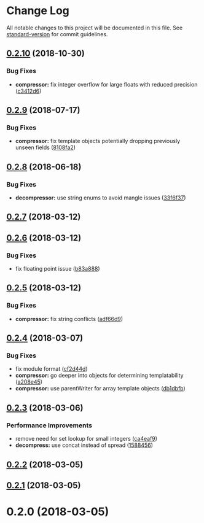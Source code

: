# Change Log

All notable changes to this project will be documented in this file. See [standard-version](https://github.com/conventional-changelog/standard-version) for commit guidelines.

<a name="0.2.10"></a>
## [0.2.10](https://github.com/jgranstrom/zipson/compare/v0.2.9...v0.2.10) (2018-10-30)


### Bug Fixes

* **compressor:** fix integer overflow for large floats with reduced precision ([c3412d6](https://github.com/jgranstrom/zipson/commit/c3412d6))



<a name="0.2.9"></a>
## [0.2.9](https://github.com/jgranstrom/zipson/compare/v0.2.8...v0.2.9) (2018-07-17)


### Bug Fixes

* **compressor:** fix template objects potentially dropping previously unseen fields ([8108fa2](https://github.com/jgranstrom/zipson/commit/8108fa2))



<a name="0.2.8"></a>
## [0.2.8](https://github.com/jgranstrom/zipson/compare/v0.2.7...v0.2.8) (2018-06-18)


### Bug Fixes

* **decompressor:** use string enums to avoid mangle issues ([33f6f37](https://github.com/jgranstrom/zipson/commit/33f6f37))



<a name="0.2.7"></a>
## [0.2.7](https://github.com/jgranstrom/zipson/compare/v0.2.6...v0.2.7) (2018-03-12)



<a name="0.2.6"></a>
## [0.2.6](https://github.com/jgranstrom/zipson/compare/v0.2.5...v0.2.6) (2018-03-12)


### Bug Fixes

* fix floating point issue ([b83a888](https://github.com/jgranstrom/zipson/commit/b83a888))



<a name="0.2.5"></a>
## [0.2.5](https://github.com/jgranstrom/zipson/compare/v0.2.4...v0.2.5) (2018-03-12)


### Bug Fixes

* **compressor:** fix string conflicts ([adf66d9](https://github.com/jgranstrom/zipson/commit/adf66d9))



<a name="0.2.4"></a>
## [0.2.4](https://github.com/jgranstrom/zipson/compare/v0.2.3...v0.2.4) (2018-03-07)


### Bug Fixes

* fix module format ([cf2d44d](https://github.com/jgranstrom/zipson/commit/cf2d44d))
* **compressor:** go deeper into objects for determining templatability ([a208e45](https://github.com/jgranstrom/zipson/commit/a208e45))
* **compressor:** use parentWriter for array template objects ([db1dbfb](https://github.com/jgranstrom/zipson/commit/db1dbfb))



<a name="0.2.3"></a>
## [0.2.3](https://github.com/jgranstrom/zipson/compare/v0.2.2...v0.2.3) (2018-03-06)


### Performance Improvements

* remove need for set lookup for small integers ([ca4eaf9](https://github.com/jgranstrom/zipson/commit/ca4eaf9))
* **decompress:** use concat instead of spread ([1588456](https://github.com/jgranstrom/zipson/commit/1588456))



<a name="0.2.2"></a>
## [0.2.2](https://github.com/jgranstrom/zipson/compare/v0.2.1...v0.2.2) (2018-03-05)



<a name="0.2.1"></a>
## [0.2.1](https://github.com/jgranstrom/zipson/compare/v0.2.0...v0.2.1) (2018-03-05)



<a name="0.2.0"></a>
# 0.2.0 (2018-03-05)
